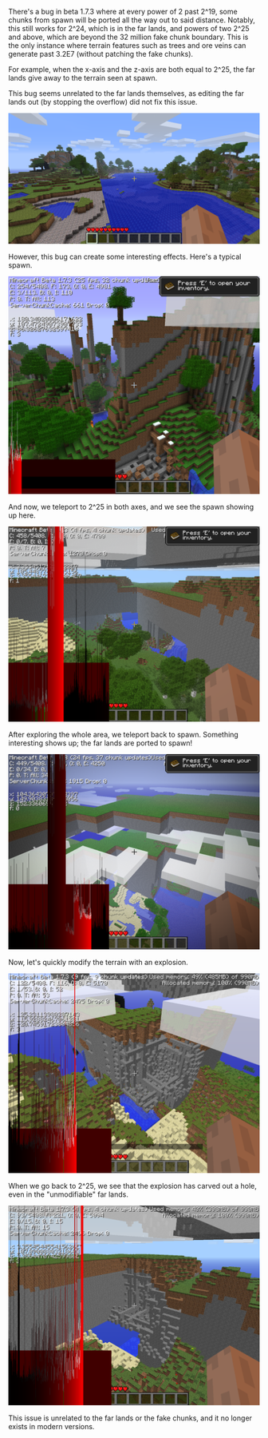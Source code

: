 There's a bug in beta 1.7.3 where at every power of 2 past 2^19, some chunks from spawn will be ported all the way out to said distance. Notably, this still works for 2^24, which is in the far lands, and powers of two 2^25 and above, which are beyond the 32 million fake chunk boundary. This is the only instance where terrain features such as trees and ore veins can generate past 3.2E7 (without patching the fake chunks).

For example, when the x-axis and the z-axis are both equal to 2^25, the far lands give away to the terrain seen at spawn.

This bug seems unrelated to the far lands themselves, as editing the far lands out (by stopping the overflow) did not fix this issue.

![NormalTerrainNoFL](https://raw.githubusercontent.com/ThisTestUser/FarLandsChronicles/master/assets/Ch1/NormalTerrainNoFL.png)

However, this bug can create some interesting effects. Here's a typical spawn.

![Spawn](https://raw.githubusercontent.com/ThisTestUser/FarLandsChronicles/master/assets/Ch1/Spawn.png)

And now, we teleport to 2^25 in both axes, and we see the spawn showing up here.

![SpawnInFL](https://raw.githubusercontent.com/ThisTestUser/FarLandsChronicles/master/assets/Ch1/SpawnInFL.png)

After exploring the whole area, we teleport back to spawn. Something interesting shows up; the far lands are ported to spawn!

![FLInSpawn](https://raw.githubusercontent.com/ThisTestUser/FarLandsChronicles/master/assets/Ch1/FLInSpawn.png)

Now, let's quickly modify the terrain with an explosion.

![ExplodeSpawn](https://raw.githubusercontent.com/ThisTestUser/FarLandsChronicles/master/assets/Ch1/ExplodeSpawn.png)

When we go back to 2^25, we see that the explosion has carved out a hole, even in the "unmodifiable" far lands.

![ExplodeFL](https://raw.githubusercontent.com/ThisTestUser/FarLandsChronicles/master/assets/Ch1/ExplodeFL.png)

This issue is unrelated to the far lands or the fake chunks, and it no longer exists in modern versions.
